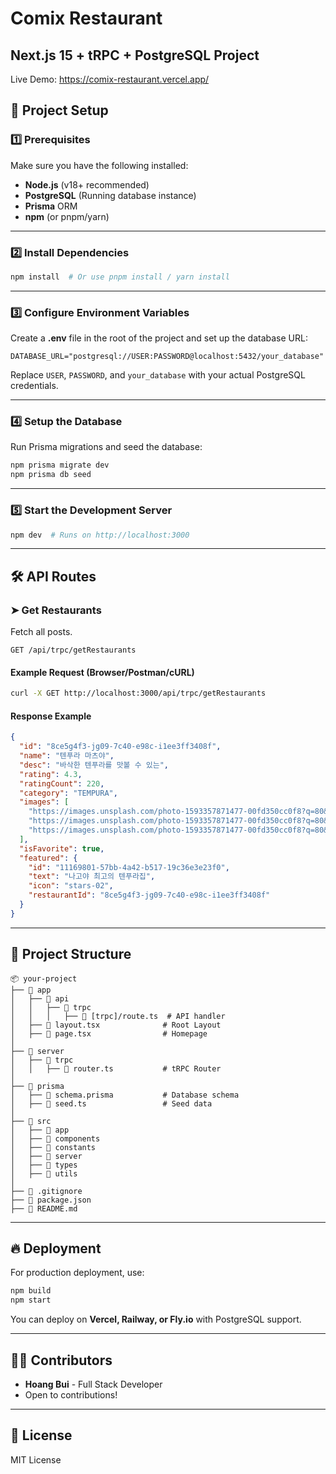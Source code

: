# Comix Restaurant
## Next.js 15 + tRPC + PostgreSQL Project

Live Demo: https://comix-restaurant.vercel.app/

## 🚀 Project Setup

### 1️⃣ Prerequisites
Make sure you have the following installed:
- **Node.js** (v18+ recommended)
- **PostgreSQL** (Running database instance)
- **Prisma** ORM
- **npm** (or pnpm/yarn)

---

### 2️⃣ Install Dependencies
```sh
npm install  # Or use pnpm install / yarn install
```

---

### 3️⃣ Configure Environment Variables
Create a **.env** file in the root of the project and set up the database URL:
```env
DATABASE_URL="postgresql://USER:PASSWORD@localhost:5432/your_database"
```
Replace `USER`, `PASSWORD`, and `your_database` with your actual PostgreSQL credentials.

---

### 4️⃣ Setup the Database
Run Prisma migrations and seed the database:
```sh
npm prisma migrate dev
npm prisma db seed
```

---

### 5️⃣ Start the Development Server
```sh
npm dev  # Runs on http://localhost:3000
```

---

## 🛠 API Routes

### ➤ **Get Restaurants**
Fetch all posts.
```
GET /api/trpc/getRestaurants
```
#### **Example Request (Browser/Postman/cURL)**
```sh
curl -X GET http://localhost:3000/api/trpc/getRestaurants
```
#### **Response Example**
```json
{
  "id": "8ce5g4f3-jg09-7c40-e98c-i1ee3ff3408f",
  "name": "텐푸라 마츠야",
  "desc": "바삭한 텐푸라를 맛볼 수 있는",
  "rating": 4.3,
  "ratingCount": 220,
  "category": "TEMPURA",
  "images": [
    "https://images.unsplash.com/photo-1593357871477-00fd350cc0f8?q=80&w=2070&auto=format&fit=crop&ixlib=rb-4.0.3&ixid=M3wxMjA3fDB8MHxwaG90by1wYWdlfHx8fGVufDB8fHx8fA%3D%3D",
    "https://images.unsplash.com/photo-1593357871477-00fd350cc0f8?q=80&w=2070&auto=format&fit=crop&ixlib=rb-4.0.3&ixid=M3wxMjA3fDB8MHxwaG90by1wYWdlfHx8fGVufDB8fHx8fA%3D%3D",
    "https://images.unsplash.com/photo-1593357871477-00fd350cc0f8?q=80&w=2070&auto=format&fit=crop&ixlib=rb-4.0.3&ixid=M3wxMjA3fDB8MHxwaG90by1wYWdlfHx8fGVufDB8fHx8fA%3D%3D"
  ],
  "isFavorite": true,
  "featured": {
    "id": "11169801-57bb-4a42-b517-19c36e3e23f0",
    "text": "나고야 최고의 텐푸라집",
    "icon": "stars-02",
    "restaurantId": "8ce5g4f3-jg09-7c40-e98c-i1ee3ff3408f"
  }
}
```

---

## 📂 Project Structure
```
📦 your-project
├── 📂 app
│   ├── 📂 api
│   │   ├── 📂 trpc
│   │   │   ├── 📜 [trpc]/route.ts  # API handler
│   ├── 📂 layout.tsx              # Root Layout
│   ├── 📂 page.tsx                # Homepage
│
├── 📂 server
│   ├── 📂 trpc
│   │   ├── 📜 router.ts           # tRPC Router
│
├── 📂 prisma
│   ├── 📜 schema.prisma           # Database schema
│   ├── 📜 seed.ts                 # Seed data
│
├── 📂 src
│   ├── 📂 app           
│   ├── 📂 components 
│   ├── 📂 constants
│   ├── 📂 server
│   ├── 📂 types
│   ├── 📂 utils
│
├── 📜 .gitignore
├── 📜 package.json
├── 📜 README.md
```

---

## 🔥 Deployment
For production deployment, use:
```sh
npm build
npm start
```

You can deploy on **Vercel, Railway, or Fly.io** with PostgreSQL support.

---

## 👨‍💻 Contributors
- **Hoang Bui** - Full Stack Developer
- Open to contributions!

---

## 📜 License
MIT License

